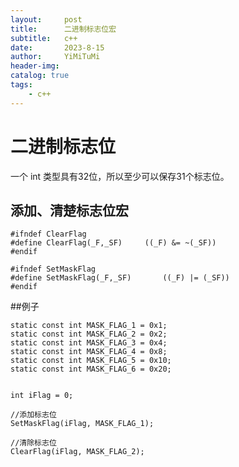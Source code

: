 ```yaml
---
layout:     post
title:      二进制标志位宏
subtitle:   c++
date:       2023-8-15
author:     YiMiTuMi
header-img: 
catalog: true
tags:
    - c++
---
```


# 二进制标志位

一个 int 类型具有32位，所以至少可以保存31个标志位。

## 添加、清楚标志位宏

	#ifndef ClearFlag
	#define ClearFlag(_F,_SF)     ((_F) &= ~(_SF))
	#endif
	
	#ifndef SetMaskFlag
	#define SetMaskFlag(_F,_SF)       ((_F) |= (_SF))
	#endif

##例子

	static const int MASK_FLAG_1 = 0x1;
	static const int MASK_FLAG_2 = 0x2;
	static const int MASK_FLAG_3 = 0x4;
	static const int MASK_FLAG_4 = 0x8;
	static const int MASK_FLAG_5 = 0x10;
	static const int MASK_FLAG_6 = 0x20;


	int iFlag = 0;

	//添加标志位
	SetMaskFlag(iFlag, MASK_FLAG_1);

	//清除标志位
	ClearFlag(iFlag, MASK_FLAG_2);